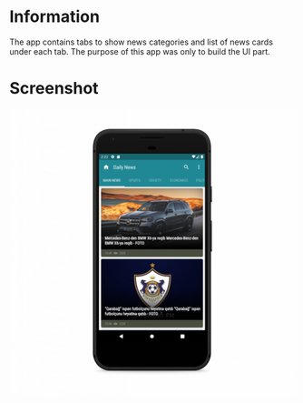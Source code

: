 # Information
The app contains tabs to show news categories and list of news cards under each tab. The purpose of this app was only to build the UI part.

# Screenshot
![Alt text](/screenshot.png?raw=true "Optional Title")
